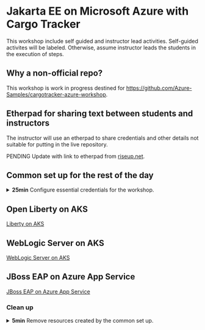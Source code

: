 # Jakarta EE on Microsoft Azure with Cargo Tracker

This workshop include self guided and instructor lead activities.
Self-guided activites will be labeled.  Otherwise, assume instructor
leads the students in the execution of steps.

## Why a non-official repo?

This workshop is work in progress destined for https://github.com/Azure-Samples/cargotracker-azure-workshop.

## Etherpad for sharing text between students and instructors

The instructor will use an etherpad to share credentials and other
details not suitable for putting in the live repository.

PENDING Update with link to etherpad from [riseup.net](https://pad.riseup.net/).

## Common set up for the rest of the day

<details>
  <summary>
    <b>25min</b> Configure essential credentials for the workshop.
  </summary>

1. **10min** **Self-guided**. Activate your azure pass to create your subscription.

1. **5min** **Self-guided**. Make sure Azure Cloud Shell works in your subscription.

   - [Cloud Shell overview]({{ site.data.var.docsMicrosoftCom }}/azure/cloud-shell/overview)
   - We will be using the **bash** variant of Azure Cloud Shell.
   
   - The first time you open the cloud shell, you must accept creating
     some cloud storage within your subscription.

1. **10min** **Self-guided**. Perform set up steps in your Azure Cloud Shell.

   1. Make a fork of the workshop repo [https://github.com/{{ site.data.var.repoOwner }}/{{ site.data.var.repoPath }}](https://github.com/{{ site.data.var.repoOwner }}/{{ site.data.var.repoPath }}).

   2. Enable GitHub Actions in the fork.
   
      a. Select the **Actions** tab.
      
      b. You may need to click a big green "I understand my workflows, go ahead and enable them" button.

   3. In the Azure Cloud Shell, do `gh auth login`.
   
      a. Select **GitHub.com**.

      a. Select **SSH**

      b. Generate a new SSH key **Yes**.
      
      b. Select **Login with a web browser**.
      
      c. Copy the code.
      
      c. If the browser fails to open, select the hyperlink in the
      Cloud Shell, or copy paste it to a new tab.
      
      d. Paste the code into the GitHub tab.
      
      e. If you are logged in successfully, you should see something
      like the following in your Cloud Shell.
      
         ```bash
         ✓ Authentication complete.
         - gh config set -h github.com git_protocol ssh
         ✓ Configured git protocol
         ✓ Uploaded the SSH key to your GitHub account: /home/cf9af31d-cea6-4763-b8f2-3ded0806/.ssh/id_ed25519.pub
         ✓ Logged in as edburns
         ```

   4. `gh repo clone` the fork using SSH **NOT HTTPS**.
   
      ```bash
      gh repo clone git@github.com:<your github name>/{{ site.data.var.repoPath }}.git
      ```
      
   4. Say `yes` to the SSH question.

   5. `cd {{ site.data.var.repoPath }}/.github/workflows/`

   6. Run the `setup.sh` script and answer the prompts.
   
      a. Instructor will put any shared credentials necessary in the
         Etherpad.
         
      a. You may need to use Ctrl-Shift-v to paste into the Cloud Shell.
         
      b. For the `Enter owner/reponame` enter your github username and
      the `{{ site.data.var.repoPath }}`. This allows the script to
      set GitHub Actions repository secrets.
         
      c. Copy the entire output of the script to a text file and save
      it.  You might need to refer to the contents to allow the
      instructor to help you if you get stuck.  Also, if the Cloud
      Shell is allowed to time out, you will need these values.
      Finally, the disambiguation prefix is used by another script to
      remove the resources at the of day.
   
1. **15min** Perform additional set up steps in the Azure Portal [https://aka.ms/publicportal](https://aka.ms/publicportal)
   
   The instructor will direct you to perform the following steps.
   
   1. In the Portal toolbar, select Azure Active Directory. The icon
      is a pyramid.
      
   1. Under **Manage**, select **Roles and administrators**.
   
   1. In the textfield labeled **Search by name or description**,
      without pressing enter, type **Directory readers**.  When the
      auto-suggest fills in, select **Directory readers**.
      
   1. Select **+ Add assignments**.
   
   1. In the textfield labeled **Search**, enter the prefix you
      entered for the first question in the `setup.sh`.  In the
      suggestions, be sure to select the one right one.  You need the
      one that ends in `u`.  The `u` is for User Assigned Managed
      Identity.  It will match the format `<prefix>mmyyu` where `mmyy`
      is today's date in mmyy format.
      
      
   1. Select **Add**.
   
   1. In the Portal messages you should see **Successfully added assignment**.
   
   1. In the middle of the table you should see `<prefix>mmyyu`.
   
   It is very important to verify this role is correctly assigned.

   Why this is important in general?
     
      * Absolutely everything done in Azure is done under the
        authority of a "Managed Identity" concept.
        
      * This concept is implemented with a combination of two Azure
        role based access control (RBAC) technologies:
        
         - [Azure RBAC]({{ site.data.var.docsMicrosoftCom }}/azure/role-based-access-control/overview)

          - [Azure AD RBAC]({{ site.data.var.docsMicrosoftCom }}/azure/active-directory/roles/custom-overview)
            
         Why two? Evolution. This quote is about Amazon, but it
         applies to any evolving public cloud:
         
         > An analogy: Evolving a Cessna prop‐plane into a 747 jumbo
         > jet in‐flight
         
          Source: Marvin Theimer, Amazon Web Services LLC at [ACM
          SigOPS
          2009](https://www.cs.cornell.edu/projects/ladis2009/talks/theimer-keynote-ladis2009.pdf).
          
         For some more history, see [Classic subscription administrator roles, Azure roles, and Azure AD roles]({{ site.data.var.docsMicrosoftCom }}/azure/role-based-access-control/rbac-and-directory-admin-roles).

      * You may have heard the term "Service Principal".  Managed Identity is a more 
        modern concept built around the older concept of Service Principal.

      * For the complete documentation about managed identities, see [Overview of Managed Identities]({{ site.data.var.docsMicrosoftCom }}/azure/active-directory/managed-identities-azure-resources/overview)

         > a managed identity is a service principal of a special type
         > that can only be used with Azure resources. When the
         > managed identity is deleted, the corresponding service
         > principal is automatically removed.
         
   Why this is important for Jakarta EE on AKS
    
      * The offers we are using for Jakarta EE on AKS require a User
        Assigned Managed Identity to successfully operate.
        
</details> <!-- Common set up -->

## Open Liberty on AKS

[Liberty on AKS](liberty)

## WebLogic Server on AKS

[WebLogic Server on AKS](wls)

## JBoss EAP on Azure App Service

[JBoss EAP on Azure App Service](https://github.com/Azure-Samples/workshop-migrate-jboss-on-app-service)

### Clean up

<details>
  <summary>
    <b>5min</b> Remove resources created by the common set up.
  </summary>

1. In Cloud Shell,  `cd {{ site.data.var.repoPath }}/.github/workflows/`

1. `./teardown.sh`.

1. Enter the disambiguation prefix that was output from `setup.sh` and press enter.

1. The script removes any resources and repository secrets created by `setup.sh`.

1. Remove the resource groups for the database and storage account.
   These will be something like `wlsd-db-1953611437-2` and
   `wlsd-sa-1953611437-2`, respectively.

</details>

